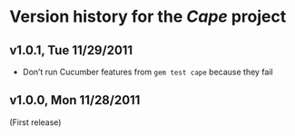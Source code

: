 # Version history for the _Cape_ project

## <a name="v1.0.1"></a>v1.0.1, Tue 11/29/2011

* Don’t run Cucumber features from `gem test cape` because they fail

## <a name="v1.0.0"></a>v1.0.0, Mon 11/28/2011

(First release)
